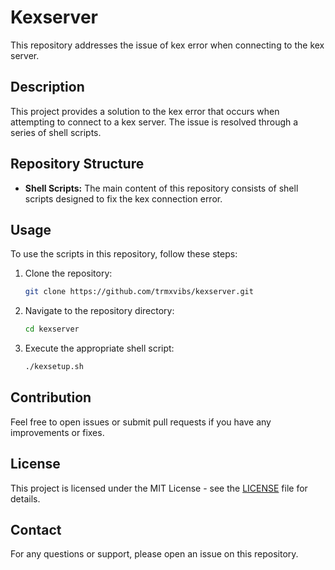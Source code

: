 # Kexserver

This repository addresses the issue of kex error when connecting to the kex server.

## Description

This project provides a solution to the kex error that occurs when attempting to connect to a kex server. The issue is resolved through a series of shell scripts.

## Repository Structure

- **Shell Scripts:** The main content of this repository consists of shell scripts designed to fix the kex connection error.

## Usage

To use the scripts in this repository, follow these steps:

1. Clone the repository:
    ```sh
    git clone https://github.com/trmxvibs/kexserver.git
    ```

2. Navigate to the repository directory:
    ```sh
    cd kexserver
    ```

3. Execute the appropriate shell script:
    ```sh
    ./kexsetup.sh
    ```

## Contribution

Feel free to open issues or submit pull requests if you have any improvements or fixes.

## License

This project is licensed under the MIT License - see the [LICENSE](LICENSE) file for details.

## Contact

For any questions or support, please open an issue on this repository.

